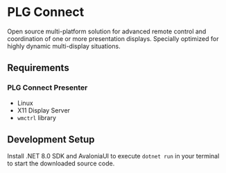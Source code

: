 # PLG Connect

Open source multi-platform solution for advanced remote control and coordination of one or more presentation displays. Specially optimized for highly dynamic multi-display situations.

## Requirements

### PLG Connect Presenter

- Linux
- X11 Display Server
- `wmctrl` library

## Development Setup

Install .NET 8.0 SDK and AvaloniaUI to execute `dotnet run` in your terminal to start the downloaded source code.
